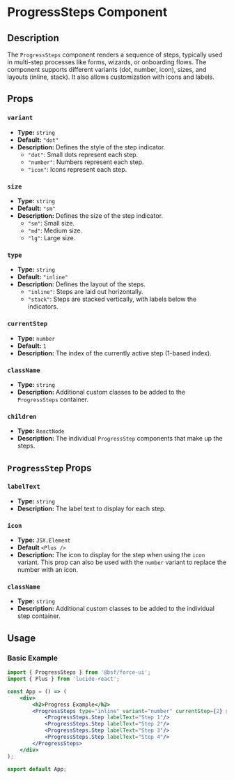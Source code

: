 # ProgressSteps Component

## Description

The `ProgressSteps` component renders a sequence of steps, typically used in multi-step processes like forms, wizards, or onboarding flows. The component supports different variants (dot, number, icon), sizes, and layouts (inline, stack). It also allows customization with icons and labels.

## Props

### `variant`
- **Type:** `string`
- **Default:** `"dot"`
- **Description:** Defines the style of the step indicator.
  - `"dot"`: Small dots represent each step.
  - `"number"`: Numbers represent each step.
  - `"icon"`: Icons represent each step.

### `size`
- **Type:** `string`
- **Default:** `"sm"`
- **Description:** Defines the size of the step indicator.
  - `"sm"`: Small size.
  - `"md"`: Medium size.
  - `"lg"`: Large size.

### `type`
- **Type:** `string`
- **Default:** `"inline"`
- **Description:** Defines the layout of the steps.
  - `"inline"`: Steps are laid out horizontally.
  - `"stack"`: Steps are stacked vertically, with labels below the indicators.

### `currentStep`
- **Type:** `number`
- **Default:** `1`
- **Description:** The index of the currently active step (1-based index).

### `className`
- **Type:** `string`
- **Description:** Additional custom classes to be added to the `ProgressSteps` container.

### `children`
- **Type:** `ReactNode`
- **Description:** The individual `ProgressStep` components that make up the steps.

## `ProgressStep` Props

### `labelText`
- **Type:** `string`
- **Description:** The label text to display for each step.

### `icon`
- **Type:** `JSX.Element`
- **Default** `<Plus />`
- **Description:** The icon to display for the step when using the `icon` variant. This prop can also be used with the `number` variant to replace the number with an icon.

### `className`
- **Type:** `string`
- **Description:** Additional custom classes to be added to the individual step container.

## Usage

### Basic Example

```jsx
import { ProgressSteps } from '@bsf/force-ui';
import { Plus } from 'lucide-react';

const App = () => (
    <div>
        <h2>Progress Example</h2>
        <ProgressSteps type="inline" variant="number" currentStep={2} size="md">
            <ProgressSteps.Step labelText="Step 1"/>
            <ProgressSteps.Step labelText="Step 2"/>
            <ProgressSteps.Step labelText="Step 3"/>
            <ProgressSteps.Step labelText="Step 4"/>
        </ProgressSteps>
    </div>
);

export default App;
